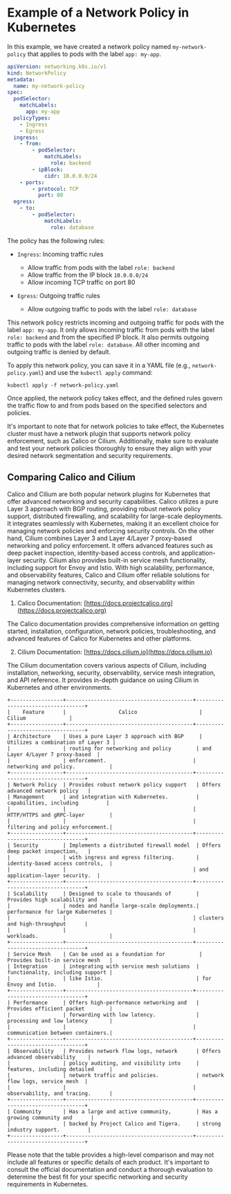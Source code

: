 # Example of a Network Policy in Kubernetes
In this example, we have created a network policy named `my-network-policy` that applies to pods with the label `app: my-app`.

```yaml
apiVersion: networking.k8s.io/v1
kind: NetworkPolicy
metadata:
  name: my-network-policy
spec:
  podSelector:
    matchLabels:
      app: my-app
  policyTypes:
    - Ingress
    - Egress
  ingress:
    - from:
        - podSelector:
            matchLabels:
              role: backend
        - ipBlock:
            cidr: 10.0.0.0/24
    - ports:
        - protocol: TCP
          port: 80
  egress:
    - to:
        - podSelector:
            matchLabels:
              role: database
```


The policy has the following rules:

- `Ingress`: Incoming traffic rules
  - Allow traffic from pods with the label `role: backend`
  - Allow traffic from the IP block `10.0.0.0/24`
  - Allow incoming TCP traffic on port 80

- `Egress`: Outgoing traffic rules
  - Allow outgoing traffic to pods with the label `role: database`

This network policy restricts incoming and outgoing traffic for pods with the label `app: my-app`. It only allows incoming traffic from pods with the label `role: backend` and from the specified IP block. It also permits outgoing traffic to pods with the label `role: database`. All other incoming and outgoing traffic is denied by default.

To apply this network policy, you can save it in a YAML file (e.g., `network-policy.yaml`) and use the `kubectl apply` command:

```shell
kubectl apply -f network-policy.yaml
```

Once applied, the network policy takes effect, and the defined rules govern the traffic flow to and from pods based on the specified selectors and policies.

It's important to note that for network policies to take effect, the Kubernetes cluster must have a network plugin that supports network policy enforcement, such as Calico or Cilium. Additionally, make sure to evaluate and test your network policies thoroughly to ensure they align with your desired network segmentation and security requirements.

## Comparing Calico and Cilium

Calico and Cilium are both popular network plugins for Kubernetes that offer advanced networking and security capabilities. Calico utilizes a pure Layer 3 approach with BGP routing, providing robust network policy support, distributed firewalling, and scalability for large-scale deployments. It integrates seamlessly with Kubernetes, making it an excellent choice for managing network policies and enforcing security controls. On the other hand, Cilium combines Layer 3 and Layer 4/Layer 7 proxy-based networking and policy enforcement. It offers advanced features such as deep packet inspection, identity-based access controls, and application-layer security. Cilium also provides built-in service mesh functionality, including support for Envoy and Istio. With high scalability, performance, and observability features, Calico and Cilium offer reliable solutions for managing network connectivity, security, and observability within Kubernetes clusters.

1. Calico Documentation: [https://docs.projectcalico.org](https://docs.projectcalico.org)

The Calico documentation provides comprehensive information on getting started, installation, configuration, network policies, troubleshooting, and advanced features of Calico for Kubernetes and other platforms.

2. Cilium Documentation: [https://docs.cilium.io](https://docs.cilium.io)

The Cilium documentation covers various aspects of Cilium, including installation, networking, security, observability, service mesh integration, and API reference. It provides in-depth guidance on using Cilium in Kubernetes and other environments.


```
+-----------------+-----------------------------------------+----------------------------------+
|    Feature      |                 Calico                    |              Cilium              |
+-----------------+-----------------------------------------+----------------------------------+
| Architecture    | Uses a pure Layer 3 approach with BGP     | Utilizes a combination of Layer 3 |
|                 | routing for networking and policy        | and Layer 4/Layer 7 proxy-based  |
|                 | enforcement.                            | networking and policy.           |
+-----------------+-----------------------------------------+----------------------------------+
| Network Policy  | Provides robust network policy support   | Offers advanced network policy   |
| Management      | and integration with Kubernetes.         | capabilities, including         |
|                 |                                         | HTTP/HTTPS and gRPC-layer        |
|                 |                                         | filtering and policy enforcement.|
+-----------------+-----------------------------------------+----------------------------------+
| Security        | Implements a distributed firewall model  | Offers deep packet inspection,   |
|                 | with ingress and egress filtering.       | identity-based access controls,  |
|                 |                                         | and application-layer security.  |
+-----------------+-----------------------------------------+----------------------------------+
| Scalability     | Designed to scale to thousands of        | Provides high scalability and    |
|                 | nodes and handle large-scale deployments.| performance for large Kubernetes |
|                 |                                         | clusters and high-throughput      |
|                 |                                         | workloads.                       |
+-----------------+-----------------------------------------+----------------------------------+
| Service Mesh    | Can be used as a foundation for           | Provides built-in service mesh   |
| Integration     | integrating with service mesh solutions  | functionality, including support |
|                 | like Istio.                              | for Envoy and Istio.             |
+-----------------+-----------------------------------------+----------------------------------+
| Performance     | Offers high-performance networking and   | Provides efficient packet        |
|                 | forwarding with low latency.             | processing and low latency       |
|                 |                                         | communication between containers.|
+-----------------+-----------------------------------------+----------------------------------+
| Observability   | Provides network flow logs, network      | Offers advanced observability    |
|                 | policy auditing, and visibility into     | features, including detailed     |
|                 | network traffic and policies.            | network flow logs, service mesh  |
|                 |                                         | observability, and tracing.      |
+-----------------+-----------------------------------------+----------------------------------+
| Community       | Has a large and active community,        | Has a growing community and      |
|                 | backed by Project Calico and Tigera.     | strong industry support.         |
+-----------------+-----------------------------------------+----------------------------------+
```

Please note that the table provides a high-level comparison and may not include all features or specific details of each product. It's important to consult the official documentation and conduct a thorough evaluation to determine the best fit for your specific networking and security requirements in Kubernetes.
